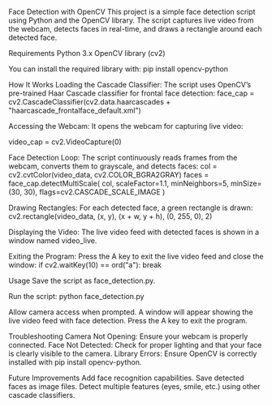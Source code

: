 Face Detection with OpenCV
This project is a simple face detection script using Python and the OpenCV library. The script captures live video from the webcam, detects faces in real-time, and draws a rectangle around each detected face.

Requirements
Python 3.x
OpenCV library (cv2)

You can install the required library with:
pip install opencv-python

How It Works
Loading the Cascade Classifier:
The script uses OpenCV’s pre-trained Haar Cascade classifier for frontal face detection:
face_cap = cv2.CascadeClassifier(cv2.data.haarcascades + "haarcascade_frontalface_default.xml")

Accessing the Webcam:
It opens the webcam for capturing live video:

video_cap = cv2.VideoCapture(0)

Face Detection Loop:
The script continuously reads frames from the webcam, converts them to grayscale, and detects faces:
col = cv2.cvtColor(video_data, cv2.COLOR_BGRA2GRAY)
faces = face_cap.detectMultiScale(
    col,
    scaleFactor=1.1,
    minNeighbors=5,
    minSize=(30, 30),
    flags=cv2.CASCADE_SCALE_IMAGE
)

Drawing Rectangles:
For each detected face, a green rectangle is drawn:
cv2.rectangle(video_data, (x, y), (x + w, y + h), (0, 255, 0), 2)

Displaying the Video:
The live video feed with detected faces is shown in a window named video_live.

Exiting the Program:
Press the A key to exit the live video feed and close the window:
if cv2.waitKey(10) == ord("a"):
    break

Usage
Save the script as face_detection.py.

Run the script:
python face_detection.py

Allow camera access when prompted.
A window will appear showing the live video feed with face detection.
Press the A key to exit the program.

Troubleshooting
Camera Not Opening: Ensure your webcam is properly connected.
Face Not Detected: Check for proper lighting and that your face is clearly visible to the camera.
Library Errors: Ensure OpenCV is correctly installed with pip install opencv-python.

Future Improvements
Add face recognition capabilities.
Save detected faces as image files.
Detect multiple features (eyes, smile, etc.) using other cascade classifiers.
